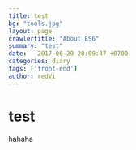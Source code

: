 ```yaml
---
title: test
bg: "tools.jpg"
layout: page
crawlertitle: "About ES6"
summary: "test"
date:   2017-06-29 20:09:47 +0700
categories: diary
tags: ['front-end']
author: redVi
---
```


# test

hahaha
